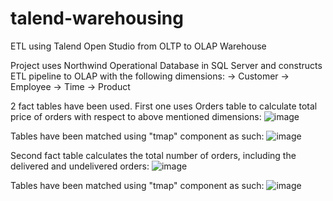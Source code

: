 # talend-warehousing
ETL using Talend Open Studio from OLTP to OLAP Warehouse

Project uses Northwind Operational Database in SQL Server and constructs ETL pipeline to OLAP with the following dimensions:
-> Customer
-> Employee
-> Time
-> Product

2 fact tables have been used. 
First one uses Orders table to calculate total price of orders with respect to above mentioned dimensions:
![image](https://github.com/danishminhas1/talend-warehousing/assets/53962550/2e2d9f27-fe72-48c5-af51-4b95d7c25db1)

Tables have been matched using "tmap" component as such:
![image](https://github.com/danishminhas1/talend-warehousing/assets/53962550/dfc1bbe3-6897-42b1-821e-24dceabf7b1f)


Second fact table calculates the total number of orders, including the delivered and undelivered orders:
![image](https://github.com/danishminhas1/talend-warehousing/assets/53962550/3fff1935-817f-4e0e-adb1-63751b469fbb)

Tables have been matched using "tmap" component as such:
![image](https://github.com/danishminhas1/talend-warehousing/assets/53962550/8301a59e-c8a4-4c81-a2fa-d12d0570175f)





